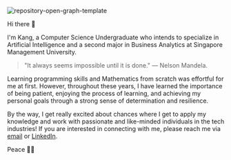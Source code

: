 
![repository-open-graph-template](https://www.freepik.com/photos/design-thinking')

Hi there 👋

I'm Kang, a Computer Science Undergraduate who intends to specialize in Artificial Intelligence and a second major in Business Analytics at Singapore Management University. 

> "It always seems impossible until it is done." ― Nelson Mandela. 

Learning programming skills and Mathematics from scratch was effortful for me at first. However, throughout these years, I have learned the importance of being patient, enjoying the process of learning, and achieving my personal goals through a strong sense of determination and resilience.

By the way, I get really excited about chances where I get to apply my knowledge and work with passionate and like-minded individuals in the tech industries! If you are interested in connecting with me, please reach me via [email](kang.chinshen@gmail.com) or [LinkedIn](kang.chinshen@gmail.com). 

Peace ✌🏻
